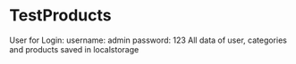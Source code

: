 # TestProducts
User for Login: 
username: admin
password: 123
All data of user, categories and products saved in localstorage
